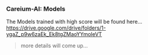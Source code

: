 ### Careium-AI: Models
The Models trained with high score will be found here...</br>
https://drive.google.com/drive/folders/1-ygaZ_p9w6zaEk_Ek8tgZMaoYYmoleVT

> more details will come up...
